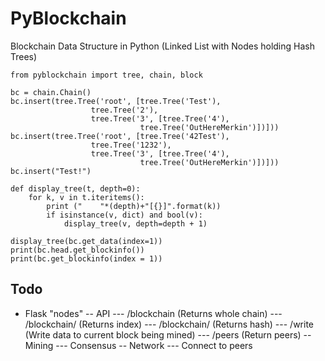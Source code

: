# PyBlockchain
Blockchain Data Structure in Python (Linked List with Nodes holding Hash Trees)

```
from pyblockchain import tree, chain, block

bc = chain.Chain()
bc.insert(tree.Tree('root', [tree.Tree('Test'),
                  tree.Tree('2'),
                  tree.Tree('3', [tree.Tree('4'),
                             tree.Tree('OutHereMerkin')])]))
bc.insert(tree.Tree('root', [tree.Tree('42Test'),
                  tree.Tree('1232'),
                  tree.Tree('3', [tree.Tree('4'),
                             tree.Tree('OutHereMerkin')])]))
bc.insert("Test!")

def display_tree(t, depth=0):
    for k, v in t.iteritems():
        print ("    "*(depth)+"[{}]".format(k))
        if isinstance(v, dict) and bool(v):
            display_tree(v, depth=depth + 1)

display_tree(bc.get_data(index=1))
print(bc.head.get_blockinfo())
print(bc.get_blockinfo(index = 1))
```


## Todo
- Flask "nodes"
-- API
--- /blockchain (Returns whole chain)
--- /blockchain/<index> (Returns index)
--- /blockchain/<hash> (Returns hash)
--- /write (Write data to current block being mined)
--- /peers (Return peers)
-- Mining
--- Consensus
-- Network
--- Connect to peers
